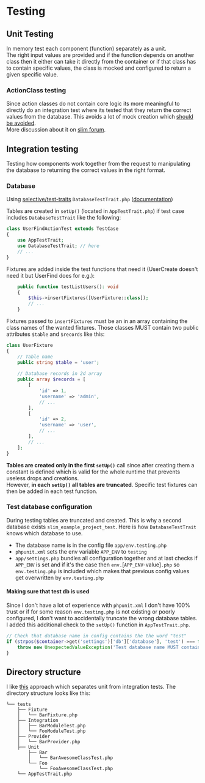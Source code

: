 # Testing

## Unit Testing 
In memory test each component (function) separately as a unit.  
The right input values are provided and if 
the function depends on another class then it either can take it directly from the container or if that class
has to contain specific values, the class is mocked and configured to return a given specific value.

### ActionClass testing
Since action classes do not contain core logic its more meaningful to directly do an integration test 
where its tested that they return the correct values from the database. This avoids a lot of mock creation
which [should be avoided](https://odan.github.io/2020/06/09/slim4-testing.html#mocking).  
More discussion about it on [slim forum](https://discourse.slimframework.com/t/how-to-really-do-a-unit-test-on-a-slim-controller/4618).
 
## Integration testing
Testing how components work together from the request to manipulating the database to returning the correct
values in the right format. 

### Database 
Using [selective/test-traits](https://github.com/selective-php/test-traits) `DatabaseTestTrait.php` 
([documentation](https://odan.github.io/2020/06/09/slim4-testing.html#database-testing))

Tables are created in `setUp()` (located in `AppTestTrait.php`) if test case includes `DatabaseTestTrait` 
like the following:
```php
class UserFindActionTest extends TestCase
{
    use AppTestTrait;
    use DatabaseTestTrait; // here
    // ...
} 
```

Fixtures are added inside the test functions that need it (UserCreate doesn't need it but 
UserFind does for e.g.): 
```php
    public function testListUsers(): void
    {
        $this->insertFixtures([UserFixture::class]);
        // ...
    }
```
Fixtures passed to `insertFixtures` must be an in an array containing the class names of the wanted
fixtures. Those classes MUST contain two public attributes `$table` and `$records` like this:
```php
class UserFixture
{
    // Table name
    public string $table = 'user';
    
    // Database records in 2d array
    public array $records = [
        [
            'id' => 1,
            'username' => 'admin',
            // ...
        ],
        [
            'id' => 2,
            'username' => 'user',
            // ...
        ],
        // ...
    ];
}
```

**Tables are created only in the first `setUp()`** call since after creating them a constant is defined which is 
valid for the whole runtime that prevents useless drops and creations.   
However, **in each `setUp()` all tables are truncated**. Specific test fixtures can then be added in each 
test function. 
  
### Test database configuration
During testing tables are truncated and created. This is why a second database exists 
`slim_example_project_test`. Here is how `DatabaseTestTrait` knows which database to use.
 * The database name is in the config file `app/env.testing.php`
 * `phpunit.xml` sets the env variable `APP_ENV` to `testing`
 * `app/settings.php` bundles all configuration together and at last checks if `APP_ENV` is set and if 
 it's the case then `env.`[`APP_ENV`-value]`.php` so `env.testing.php` is included which makes that previous config values get 
 overwritten by `env.testing.php`
 
#### Making sure that test db is used
Since I don't have a lot of experience with `phpunit.xml` I don't have 100% trust or if for some reason 
`env.testing.php` is not existing or poorly configured, I don't want to accidentally truncate the wrong 
database tables.  
I added this additional check to the `setUp()` function in `AppTestTrait.php`.
```php
// Check that database name in config contains the the word "test"
if (strpos($container->get('settings')['db']['database'], 'test') === false) {
    throw new UnexpectedValueException('Test database name MUST contain the word "test"');
}
```


## Directory structure
I like [this](https://stackoverflow.com/a/12141610/9013718) approach which separates unit from integration tests.
The directory structure looks like this:
```
└── tests
    ├── Fixture
    │   └── BarFixture.php
    ├── Integration
    │   ├── BarModuleTest.php
    │   └── FooModuleTest.php
    ├── Provider
    │   └── BarProvider.php    
    ├── Unit
        ├── Bar
        │   └── BarAwesomeClassTest.php
        └── Foo
            └── FooAwesomeClassTest.php
    └── AppTestTrait.php      
```